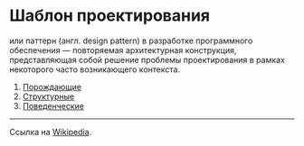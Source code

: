 # Шаблон проектирования

или паттерн (англ. design pattern) в разработке программного обеспечения — повторяемая архитектурная конструкция, представляющая собой решение проблемы проектирования в рамках некоторого часто возникающего контекста.

1. [Порождающие](https://github.com/PanDmitriy/js-patterns/tree/main/1_Creational)
2. [Структурные](https://github.com/PanDmitriy/js-patterns/tree/main/2_Structural)
3. [Поведенческие](https://github.com/PanDmitriy/js-patterns/tree/main/3_Behavioral)

-----------------
Ссылка на [Wikipedia](https://ru.wikipedia.org/wiki/%D0%A8%D0%B0%D0%B1%D0%BB%D0%BE%D0%BD_%D0%BF%D1%80%D0%BE%D0%B5%D0%BA%D1%82%D0%B8%D1%80%D0%BE%D0%B2%D0%B0%D0%BD%D0%B8%D1%8F#%D0%A2%D0%B8%D0%BF%D1%8B_%D1%88%D0%B0%D0%B1%D0%BB%D0%BE%D0%BD%D0%BE%D0%B2_%D0%BF%D1%80%D0%BE%D0%B5%D0%BA%D1%82%D0%B8%D1%80%D0%BE%D0%B2%D0%B0%D0%BD%D0%B8%D1%8F).
